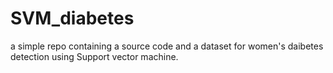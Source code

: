 # SVM_diabetes
a simple repo containing a source code and a dataset for women's daibetes detection using Support vector machine.
